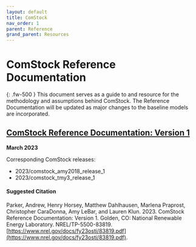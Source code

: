 ```yaml
---
layout: default
title: ComStock
nav_order: 1
parent: Reference
grand_parent: Resources
---
```


# ComStock Reference Documentation
{: .fw-500 }
This document serves as a guide to and resource for the methodology and assumptions behind ComStock. The Reference Documentation will be updated as major changes to the baseline models are incorporated.

## [ComStock Reference Documentation: Version 1](https://www.nrel.gov/docs/fy23osti/83819.pdf)
**March 2023**

Corresponding ComStock releases:
- 2023/comstock_amy2018_release_1
- 2023/comstock_tmy3_release_1

#### Suggested Citation
Parker, Andrew, Henry Horsey, Matthew Dahlhausen, Marlena Praprost, Christopher
CaraDonna, Amy LeBar, and Lauren Klun. 2023. ComStock Reference Documentation:
Version 1. Golden, CO: National Renewable Energy Laboratory. NREL/TP-5500-83819.
[https://www.nrel.gov/docs/fy23osti/83819.pdf](https://www.nrel.gov/docs/fy23osti/83819.pdf).